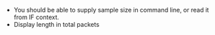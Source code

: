 * You should be able to supply sample size in command line, or read it from IF context.
* Display length in total packets

